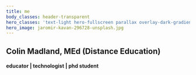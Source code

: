 ```yaml
---
title: me
body_classes: header-transparent
hero_classes: 'text-light hero-fullscreen parallax overlay-dark-gradient'
hero_image: jaromir-kavan-296728-unsplash.jpg
---
```


## Colin Madland, MEd (Distance Education)
#### educator | technologist | phd student

